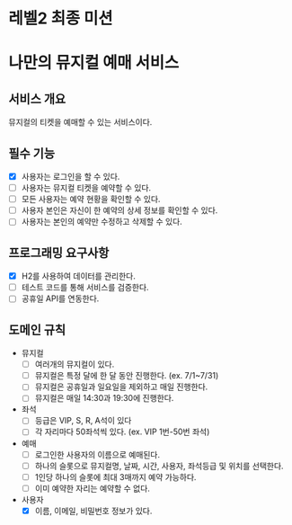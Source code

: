 
# 레벨2 최종 미션
# 나만의 뮤지컬 예매 서비스

## 서비스 개요
뮤지컬의 티켓을 예매할 수 있는 서비스이다.

## 필수 기능
- [x] 사용자는 로그인을 할 수 있다.
- [ ] 사용자는 뮤지컬 티켓을 예약할 수 있다.
- [ ] 모든 사용자는 예약 현황을 확인할 수 있다.
- [ ] 사용자 본인은 자신이 한 예약의 상세 정보를 확인할 수 있다.
- [ ] 사용자는 본인의 예약만 수정하고 삭제할 수 있다.

## 프로그래밍 요구사항
- [x] H2를 사용하여 데이터를 관리한다.
- [ ] 테스트 코드를 통해 서비스를 검증한다.
- [ ] 공휴일 API를 연동한다.

## 도메인 규칙
- 뮤지컬
    - [ ] 여러개의 뮤지컬이 있다.
    - [ ] 뮤지컬은 특정 달에 한 달 동안 진행한다. (ex. 7/1~7/31)
    - [ ] 뮤지컬은 공휴일과 일요일을 제외하고 매일 진행한다.
    - [ ] 뮤지컬은 매일 14:30과 19:30에 진행한다.
- 좌석
    - [ ] 등급은 VIP, S, R, A석이 있다
    - [ ] 각 자리마다 50좌석씩 있다. (ex. VIP 1번-50번 좌석)
- 예매
    - [ ] 로그인한 사용자의 이름으로 예매된다.
    - [ ] 하나의 슬롯으로 뮤지컬명, 날짜, 시간, 사용자, 좌석등급 및 위치를 선택한다.
    - [ ] 1인당 하나의 슬롯에 최대 3매까지 예약 가능하다.
    - [ ] 이미 예약한 자리는 예약할 수 없다.
- 사용자
    - [x] 이름, 이메일, 비밀번호 정보가 있다.
